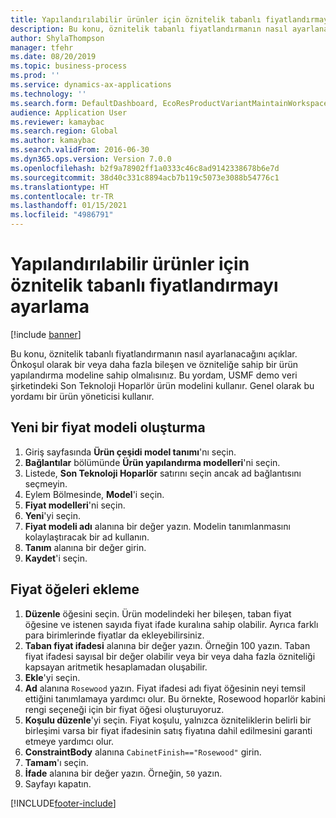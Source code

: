 ```yaml
---
title: Yapılandırılabilir ürünler için öznitelik tabanlı fiyatlandırmayı ayarlama
description: Bu konu, öznitelik tabanlı fiyatlandırmanın nasıl ayarlanacağını açıklar.
author: ShylaThompson
manager: tfehr
ms.date: 08/20/2019
ms.topic: business-process
ms.prod: ''
ms.service: dynamics-ax-applications
ms.technology: ''
ms.search.form: DefaultDashboard, EcoResProductVariantMaintainWorkspace, PCProductConfigurationModelListPage, PCPriceModelList, PCPriceModel, PCConstraintEditor
audience: Application User
ms.reviewer: kamaybac
ms.search.region: Global
ms.author: kamaybac
ms.search.validFrom: 2016-06-30
ms.dyn365.ops.version: Version 7.0.0
ms.openlocfilehash: b2f9a78902ff1a0333c46c8ad9142338678b6e7d
ms.sourcegitcommit: 38d40c331c8894acb7b119c5073e3088b54776c1
ms.translationtype: HT
ms.contentlocale: tr-TR
ms.lasthandoff: 01/15/2021
ms.locfileid: "4986791"
---
```

# <a name="set-up-attribute-based-pricing-for-configurable-products"></a>Yapılandırılabilir ürünler için öznitelik tabanlı fiyatlandırmayı ayarlama

[!include [banner](../../includes/banner.md)]

Bu konu, öznitelik tabanlı fiyatlandırmanın nasıl ayarlanacağını açıklar. Önkoşul olarak bir veya daha fazla bileşen ve özniteliğe sahip bir ürün yapılandırma modeline sahip olmalısınız. Bu yordam, USMF demo veri şirketindeki Son Teknoloji Hoparlör ürün modelini kullanır. Genel olarak bu yordamı bir ürün yöneticisi kullanır.


## <a name="create-a-new-price-model"></a>Yeni bir fiyat modeli oluşturma
1. Giriş sayfasında **Ürün çeşidi model tanımı**'nı seçin.
2. **Bağlantılar** bölümünde **Ürün yapılandırma modelleri**'ni seçin.
3. Listede, **Son Teknoloji Hoparlör** satırını seçin ancak ad bağlantısını seçmeyin.
4. Eylem Bölmesinde, **Model**'i seçin.
5. **Fiyat modelleri**'ni seçin.
6. **Yeni**'yi seçin.
7. **Fiyat modeli adı** alanına bir değer yazın. Modelin tanımlanmasını kolaylaştıracak bir ad kullanın.  
8. **Tanım** alanına bir değer girin.
9. **Kaydet**'i seçin.

## <a name="add-price-elements"></a>Fiyat öğeleri ekleme
1. **Düzenle** öğesini seçin. Ürün modelindeki her bileşen, taban fiyat öğesine ve istenen sayıda fiyat ifade kuralına sahip olabilir. Ayrıca farklı para birimlerinde fiyatlar da ekleyebilirsiniz.  
2. **Taban fiyat ifadesi** alanına bir değer yazın. Örneğin 100 yazın. Taban fiyat ifadesi sayısal bir değer olabilir veya bir veya daha fazla özniteliği kapsayan aritmetik hesaplamadan oluşabilir.  
3. **Ekle**'yi seçin.
4. **Ad** alanına `Rosewood` yazın. Fiyat ifadesi adı fiyat öğesinin neyi temsil ettiğini tanımlamaya yardımcı olur. Bu örnekte, Rosewood hoparlör kabini rengi seçeneği için bir fiyat öğesi oluşturuyoruz.  
5. **Koşulu düzenle**'yi seçin. Fiyat koşulu, yalnızca özniteliklerin belirli bir birleşimi varsa bir fiyat ifadesinin satış fiyatına dahil edilmesini garanti etmeye yardımcı olur.  
6. **ConstraintBody** alanına `CabinetFinish=="Rosewood"` girin.
7. **Tamam**'ı seçin.
8. **İfade** alanına bir değer yazın. Örneğin, `50` yazın. 
9. Sayfayı kapatın.



[!INCLUDE[footer-include](../../../includes/footer-banner.md)]